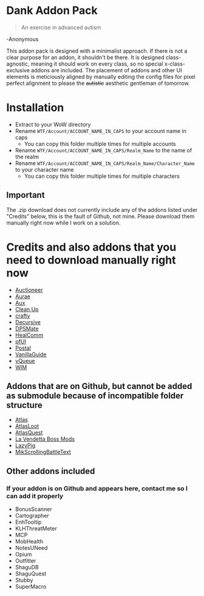 # Dank Addon Pack
> An exercise in advanced autism

-Anonymous

This addon pack is designed with a minimalist approach. If there is not a clear purpose for an addon, it shouldn't be there. It is designed class-agnostic, meaning it should work on every class, so no special x-class-exclusive addons are included. The placement of addons and other UI elements is meticiously aligned by manually editing the config files for pixel perfect alignment to please the ~~autistic~~ aesthetic gentleman of tomorrow.

# Installation
- Extract to your WoW directory
- Rename `WTF/Account/ACCOUNT_NAME_IN_CAPS` to your account name in caps
  - You can copy this folder multiple times for multiple accounts
- Rename `WTF/Account/ACCOUNT_NAME_IN_CAPS/Realm_Name` to the name of the realm
- Rename `WTF/Account/ACCOUNT_NAME_IN_CAPS/Realm_Name/Character_Name` to your character name
  - You can copy this folder multiple times for multiple characters
## Important
The .zip download does not currently include any of the addons listed under "Credits" below, this is the fault of Github, not mine. Please download them manually right now while I work on a solution.

  
# Credits and also addons that you need to download manually right now
- [Auctioneer](https://github.com/Zerf/Auctioneer-Vanilla)
- [Aurae](https://github.com/shirsig/aurae)
- [Aux](https://github.com/shirsig/aux-addon)
- [Clean Up](https://github.com/shirsig/Clean_Up)
- [crafty](https://github.com/shirsig/crafty)
- [Decursive](https://github.com/Zerf/Decursive)
- [DPSMate](https://github.com/Geigerkind/DPSMate)
- [HealComm](https://github.com/Aviana/HealComm)
- [pfUI](https://github.com/shagu/pfUI)
- [Postal](https://github.com/shirsig/Postal)
- [VanillaGuide](https://github.com/rsheep/VanillaGuide)
- [vQueue](https://github.com/Devlix/vQueue)
- [WIM](https://github.com/shirsig/WIM)

## Addons that are on Github, but cannot be added as submodule because of incompatible folder structure
- [Atlas](https://github.com/Cabro/Atlas)
- [AtlasLoot](https://github.com/Cabro/Atlas)
- [AtlasQuest](https://github.com/Cabro/Atlas)
- [La Vendetta Boss Mods](https://github.com/Zerf/LVBM)
- [LazyPig](https://github.com/satan666/_LP)
- [MikScrollingBattleText](https://github.com/AtheneGenesis/Vanilla_MikScrollingBattleText)

## Other addons included
### If your addon is on Github and appears here, contact me so I can add it properly
- BonusScanner
- Cartographer
- EnhTooltip
- KLHThreatMeter
- MCP
- MobHealth
- NotesUNeed
- Opium
- Outfitter
- ShaguDB
- ShaguQuest
- Stubby
- SuperMacro

